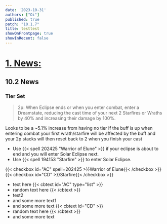 ```yaml
---
date: '2023-10-31'
authors: ["Oi"]
published: true
patch: "10.1.7"
title: testtest
showOnFrontpage: true
showInRecent: false
---
```



<div id="news">

# [1. News:](#news)

</div>

## 10.2 News
### Tier Set
> 2p: When Eclipse ends or when you enter combat, enter a Dreamstate, reducing the cast time of your next 2 Starfires or Wraths by 40% and increasing their damage by 100%.

Looks to be a ~5.1% increase from having no tier
If the buff is up when entering combat your first wrath/starfire will be affected by the buff and your 2p stacks will then reset back to 2 when you finish your cast


- Use {{< spell 202425 "Warrior of Elune" >}} if your eclipse is about to end and you will enter Solar Eclipse next.
- Use {{< spell 194153 "Starfire" >}} to enter Solar Eclipse.


{{< checkbox id="AC" spell=202425 >}}Warrior of Elune{{< /checkbox >}}
<br>{{< checkbox id="CD" >}}Starfire{{< /checkbox >}}
- text here
{{< cbtext id="AC" type="list" >}}
- random text here
{{< /cbtext >}}
- test2
- and some more text1
- and some more text
{{< cbtext id="CD" >}}
- random text here
{{< /cbtext >}}
- and some more text


